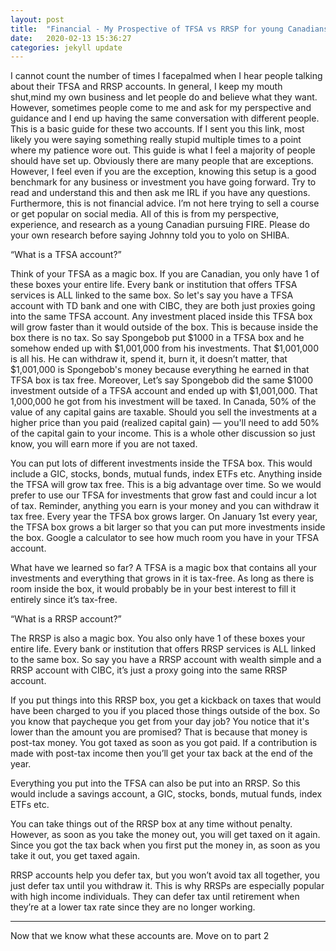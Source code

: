 ```yaml
---
layout: post
title:  "Financial - My Prospective of TFSA vs RRSP for young Canadians PART 1"
date:   2020-02-13 15:36:27
categories: jekyll update
---
```


I cannot count the number of times I facepalmed when I hear people talking about their TFSA and RRSP accounts. In general, I keep my mouth shut,mind my own business and let people do and believe what they want. However, sometimes people come to me and ask for my perspective and guidance and I end up having the same conversation with different people. This is a basic guide for these two accounts. If I sent you this link, most likely you were saying something really stupid multiple times to a point where my patience wore out. This guide is what I feel a majority of people should have set up. Obviously there are many people that are exceptions. However, I feel even if you are the exception, knowing this setup is a good benchmark for any business or investment you have going forward. Try to read and understand this and then ask me IRL if you have any questions. Furthermore, this is not financial advice. I’m not here trying to sell a course or get popular on social media. All of this is from my perspective, experience, and research as a young Canadian pursuing FIRE. Please do your own research before saying Johnny told you to yolo on SHIBA.
 

“What is a TFSA account?”
 
Think of your TFSA as a magic box. If you are Canadian, you only have 1 of these boxes your entire life. Every bank or institution that offers TFSA services is ALL linked to the same box. So let's say you have a TFSA account with TD bank and one with CIBC, they are both just proxies going into the same TFSA account. Any investment placed inside this TFSA box will grow faster than it would outside of the box. This is because inside the box there is no tax. So say Spongebob put $1000 in a TFSA box and he somehow ended up with $1,001,000 from his investments. That $1,001,000  is all his. He can withdraw it, spend it, burn it, it doesn’t matter, that $1,001,000 is Spongebob's money because everything he earned in that TFSA box is tax free. Moreover, Let’s say Spongebob did the same $1000 investment outside of a TFSA account and ended up with $1,001,000. That 1,000,000 he got from his investment will be taxed. In Canada, 50% of the value of any capital gains are taxable. Should you sell the investments at a higher price than you paid (realized capital gain) — you'll need to add 50% of the capital gain to your income. This is a whole other discussion so just know, you will earn more if you are not taxed.
 
You can put lots of different investments inside the TFSA box. This would include a GIC, stocks, bonds, mutual funds, index ETFs etc. Anything inside the TFSA will grow tax free. This is a big advantage over time. So we would prefer to use our TFSA for investments that grow fast and could incur a lot of tax. Reminder, anything you earn is your money and you can withdraw it tax free.
Every year the TFSA box grows larger. On January 1st every year, the TFSA box grows a bit larger so that you can put more investments inside the box.  Google a calculator to see how much room you have in your TFSA account.
 
What have we learned so far? A TFSA is a magic box that contains all your investments and everything that grows in it is tax-free. As long as there is room inside the box, it would probably be in your best interest to fill it entirely since it’s tax-free.
 

“What is a RRSP account?”

The RRSP is also a magic box. You also only have 1 of these boxes your entire life. Every bank or institution that offers RRSP services is ALL linked to the same box. So say you have a RRSP account with wealth simple and a RRSP account with CIBC, it’s just a proxy going into the same RRSP account.
 
If you put things into this RRSP box, you get a kickback on taxes that would have been charged to you if you placed those things outside of the box. So you know that paycheque you get from your day job? You notice that it's lower than the amount you are promised? That is because that money is post-tax money. You got taxed as soon as you got paid. If a contribution is made with post-tax income then you’ll get your tax back at the end of the year.
 
Everything you put into the TFSA can also be put into an RRSP. So this would include a savings account, a GIC, stocks, bonds, mutual funds, index ETFs etc.
 
You can take things out of the RRSP box at any time without penalty. However, as soon as you take the money out, you will get taxed on it again. Since you got the tax back when you first put the money in, as soon as you take it out, you get taxed again.
 
RRSP accounts help you defer tax, but you won’t avoid tax all together, you just defer tax until you withdraw it.  This is why RRSPs are especially popular with high income individuals. They can defer tax until retirement when they’re at a lower tax rate since they are no longer working.



_________________________


Now that we know what these accounts are. Move on to part 2